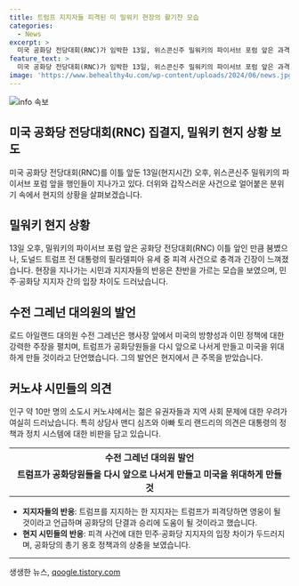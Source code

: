 ```yaml
---
title: 트럼프 지지자들 피격된 미 밀워키 현장의 활기찬 모습
categories:
  - News
excerpt: >
  미국 공화당 전당대회(RNC)가 임박한 13일, 위스콘신주 밀워키의 파이서브 포럼 앞은 과격한 더위와 행사에 대한 긴장감으로 붐볐다. 이날 트럼프 전 대통령의 피격 소식으로 충격과 긴장이 퍼졌으며, 또 다른 공화당 후보를 찾는 시민들과 지지자들의 각양각색 반응도 이어졌다. 이에 대한 지지율 변화 예측과 지역 주민들의 정치 시스템에 대한 의견 등이 엇갈리면서 분위기는 긴장과 기대로 가득 찼다.
feature_text: >
  미국 공화당 전당대회(RNC)가 임박한 13일, 위스콘신주 밀워키의 파이서브 포럼 앞은 과격한 더위와 행사에 대한 긴장감으로 붐볐다. 이날 트럼프 전 대통령의 피격 소식으로 충격과 긴장이 퍼졌으며, 또 다른 공화당 후보를 찾는 시민들과 지지자들의 각양각색 반응도 이어졌다. 이에 대한 지지율 변화 예측과 지역 주민들의 정치 시스템에 대한 의견 등이 엇갈리면서 분위기는 긴장과 기대로 가득 찼다.
image: 'https://www.behealthy4u.com/wp-content/uploads/2024/06/news.jpg'
---
```


<p><img src="https://www.behealthy4u.com/wp-content/uploads/2024/06/news.jpg" alt="info 속보" /></p>

<h2 data-ke-size="size24">미국 공화당 전당대회(RNC) 집결지, 밀워키 현지 상황 보도</h2>

<p data-ke-size="size16">미국 공화당 전당대회(RNC)를 이틀 앞둔 13일(현지시간) 오후, 위스콘신주 밀워키의 파이서브 포럼 앞을 행인들이 지나가고 있다. 더위와 갑작스러운 사건으로 얼어붙은 분위기 속에서 현지의 상황을 살펴보겠습니다.</p>

<h2 data-ke-size="size22">밀워키 현지 상황</h2>

<p data-ke-size="size16">13일 오후, 밀워키의 파이서브 포럼 앞은 공화당 전당대회(RNC) 이틀 앞인 만큼 붐볐으나, 도널드 트럼프 전 대통령의 필라델피아 유세 중 피격 사건으로 충격과 긴장이 느껴졌습니다. 현장을 지나가는 시민과 지지자들의 반응은 찬반을 가르는 모습을 보였으며, 민주·공화당 지지자 간의 입장 차이도 드러났습니다.</p>

<h2 data-ke-size="size22">수전 그레넌 대의원의 발언</h2>

<p data-ke-size="size16">로드 아일랜드 대의원 수전 그레넌은 행사장 앞에서 미국의 방향성과 이민 정책에 대한 강력한 주장을 펼치며, 트럼프가 공화당원들을 다시 앞으로 나서게 만들고 미국을 위대하게 만들 것이라고 단언했습니다. 그의 발언은 현지에서 큰 주목을 받았습니다.</p>

<h2 data-ke-size="size22">커노샤 시민들의 의견</h2>

<p data-ke-size="size16">인구 약 10만 명의 소도시 커노샤에서는 젊은 유권자들과 지역 사회 문제에 대한 우려가 여실히 드러났습니다. 특히 상담사 맨디 심즈와 아빠 토리 랜드리의 의견은 대통령의 정책과 정치 시스템에 대한 비판을 담고 있습니다.</p>

<table>
    <tr>
        <th style="text-align: center; height: 17px;"><b>수전 그레넌 대의원 발언</b></th>
    </tr>
    <tr>
        <td style="text-align: center; height: 17px;"><b>트럼프가 공화당원들을 다시 앞으로 나서게 만들고 미국을 위대하게 만들 것</b></td>
    </tr>
</table>

<ul>
    <li><b>지지자들의 반응</b>: 트럼프를 지지하는 한 지지자는 트럼프가 피격당하면 영웅이 될 것이라고 언급하며 공화당의 단결과 승리에 도움이 될 것이라고 했습니다.</li>
    <li><b>현지 시민들의 반응</b>: 피격 사건에 대한 민주·공화당 지지자의 입장 차이가 두드러지며, 공화당의 총기 옹호 정책과의 상충을 보였습니다.</li>
</ul>

<p><hr></p>
생생한 뉴스, <a href="https://qoogle.tistory.com" rel="dofollow">qoogle.tistory.com</a>


